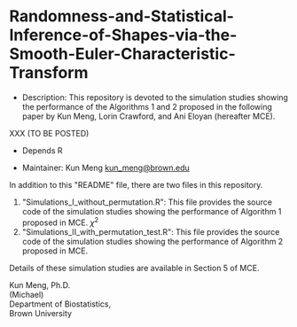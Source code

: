 # Randomness-and-Statistical-Inference-of-Shapes-via-the-Smooth-Euler-Characteristic-Transform

* Description: This repository is devoted to the simulation studies showing the performance of the Algorithms 1 and 2 proposed in the following paper by Kun Meng, Lorin Crawford, and Ani Eloyan (hereafter MCE).

XXX (TO BE POSTED)

* Depends R 

* Maintainer: Kun Meng <kun_meng@brown.edu> 

In addition to this "README" file, there are two files in this repository.

1. "Simulations_I_without_permutation.R": This file provides the source code of the simulation studies showing the performance of Algorithm 1 proposed in MCE. $\chi^2$
2. "Simulations_II_with_permutation_test.R": This file provides the source code of the simulation studies showing the performance of Algorithm 2 proposed in MCE. 

Details of these simulation studies are available in Section 5 of MCE. 


Kun Meng, Ph.D. \
(Michael) \
Department of Biostatistics, \
Brown University
